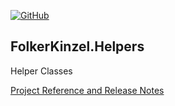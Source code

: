 [![GitHub](https://img.shields.io/github/license/FolkerKinzel/Helpers)](https://github.com/FolkerKinzel/Helpers/blob/master/LICENSE)

## FolkerKinzel.Helpers

Helper Classes

[Project Reference and Release Notes](https://github.com/FolkerKinzel/Helpers/releases/tag/v1.0.0-beta.1)
